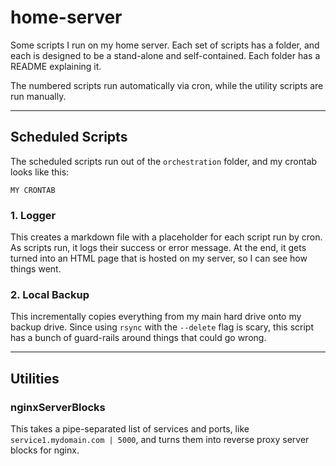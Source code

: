 # home-server
Some scripts I run on my home server. Each set of scripts has a folder, and each is designed to be a stand-alone and self-contained. Each folder has a README explaining it.

The numbered scripts run automatically via cron, while the utility scripts are run manually.

---
## Scheduled Scripts
The scheduled scripts run out of the `orchestration` folder, and my crontab looks like this:
```
MY CRONTAB
```

### 1. Logger
This creates a markdown file with a placeholder for each script run by cron. As scripts run, it logs their success or error message. At the end, it gets turned into an HTML page that is hosted on my server, so I can see how things went.

### 2. Local Backup
This incrementally copies everything from my main hard drive onto my backup drive. Since using `rsync` with the `--delete` flag is scary, this script has a bunch of guard-rails around things that could go wrong.

---
## Utilities

### nginxServerBlocks
This takes a pipe-separated list of services and ports, like `service1.mydomain.com | 5000`, and turns them into reverse proxy server blocks for nginx.
